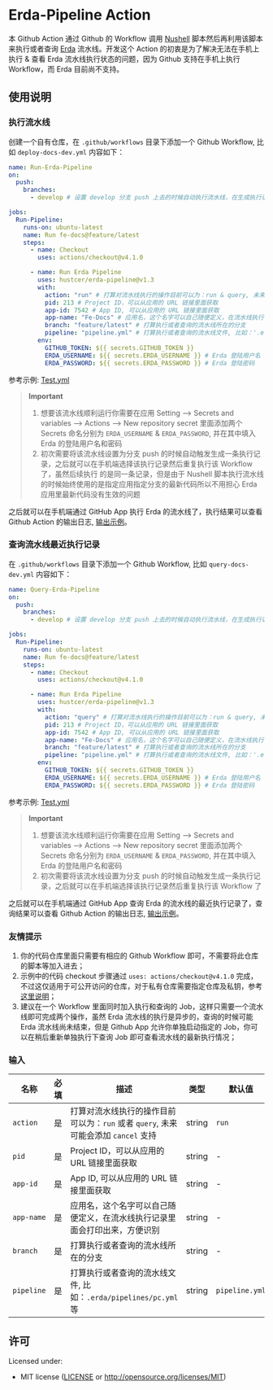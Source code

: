# Erda-Pipeline Action

本 Github Action 通过 Github 的 Workflow 调用 [Nushell](https://github.com/nushell/nushell) 脚本然后再利用该脚本来执行或者查询 [Erda](https://erda.cloud/) 流水线。开发这个 Action 的初衷是为了解决无法在手机上执行 & 查看 Erda 流水线执行状态的问题，因为 Github 支持在手机上执行 Workflow，而 Erda 目前尚不支持。

## 使用说明

### 执行流水线

创建一个自有仓库，在 `.github/workflows` 目录下添加一个 Github Workflow, 比如 `deploy-docs-dev.yml` 内容如下：

```yaml
name: Run-Erda-Pipeline
on:
  push:
    branches:
      - develop # 设置 develop 分支 push 上去的时候自动执行流水线，在生成执行记录后可以根据情况决定是否启用

jobs:
  Run-Pipeline:
    runs-on: ubuntu-latest
    name: Run fe-docs@feature/latest
    steps:
      - name: Checkout
        uses: actions/checkout@v4.1.0

      - name: Run Erda Pipeline
        uses: hustcer/erda-pipeline@v1.3
        with:
          action: "run" # 打算对流水线执行的操作目前可以为：run & query, 未来可能会添加 cancel 支持
          pid: 213 # Project ID，可以从应用的 URL 链接里面获取
          app-id: 7542 # App ID, 可以从应用的 URL 链接里面获取
          app-name: "Fe-Docs" # 应用名，这个名字可以自己随便定义，在流水线执行记录里面会打印出来，方便识别
          branch: "feature/latest" # 打算执行或者查询的流水线所在的分支
          pipeline: "pipeline.yml" # 打算执行或者查询的流水线文件, 比如：'.erda/pipelines/pc.yml' 等, 默认为 'pipeline.yml'
        env:
          GITHUB_TOKEN: ${{ secrets.GITHUB_TOKEN }}
          ERDA_USERNAME: ${{ secrets.ERDA_USERNAME }} # Erda 登陆用户名
          ERDA_PASSWORD: ${{ secrets.ERDA_PASSWORD }} # Erda 登陆密码
```

参考示例: [Test.yml](https://github.com/hustcer/erda-pipeline/blob/main/.github/workflows/test.yml)

> **Important**
>
> 1. 想要该流水线顺利运行你需要在应用 Setting --> Secrets and variables --> Actions --> New repository secret 里面添加两个 Secrets
>    命名分别为 `ERDA_USERNAME` & `ERDA_PASSWORD`, 并在其中填入 Erda 的登陆用户名和密码
> 2. 初次需要将该流水线设置为分支 push 的时候自动触发生成一条执行记录，之后就可以在手机端选择该执行记录然后重复执行该 Workflow 了，虽然后续执行
>    的是同一条记录，但是由于 Nushell 脚本执行流水线的时候始终使用的是指定应用指定分支的最新代码所以不用担心 Erda 应用里最新代码没有生效的问题

之后就可以在手机端通过 GitHub App 执行 Erda 的流水线了，执行结果可以查看 Github Action 的输出日志, [输出示例](https://github.com/hustcer/erda-pipeline/actions/runs/6695125684/job/18207644662)。

### 查询流水线最近执行记录

在 `.github/workflows` 目录下添加一个 Github Workflow, 比如 `query-docs-dev.yml` 内容如下：

```yaml
name: Query-Erda-Pipeline
on:
  push:
    branches:
      - develop # 设置 develop 分支 push 上去的时候自动执行流水线，在生成执行记录后可以根据情况决定是否启用

jobs:
  Run-Pipeline:
    runs-on: ubuntu-latest
    name: Run fe-docs@feature/latest
    steps:
      - name: Checkout
        uses: actions/checkout@v4.1.0

      - name: Run Erda Pipeline
        uses: hustcer/erda-pipeline@v1.3
        with:
          action: "query" # 打算对流水线执行的操作目前可以为：run & query, 未来可能会添加 cancel 支持
          pid: 213 # Project ID，可以从应用的 URL 链接里面获取
          app-id: 7542 # App ID, 可以从应用的 URL 链接里面获取
          app-name: "Fe-Docs" # 应用名，这个名字可以自己随便定义，在流水线执行记录里面会打印出来，方便识别
          branch: "feature/latest" # 打算执行或者查询的流水线所在的分支
          pipeline: "pipeline.yml" # 打算执行或者查询的流水线文件, 比如：'.erda/pipelines/pc.yml' 等, 默认为 'pipeline.yml'
        env:
          GITHUB_TOKEN: ${{ secrets.GITHUB_TOKEN }}
          ERDA_USERNAME: ${{ secrets.ERDA_USERNAME }} # Erda 登陆用户名
          ERDA_PASSWORD: ${{ secrets.ERDA_PASSWORD }} # Erda 登陆密码
```

参考示例: [Test.yml](https://github.com/hustcer/erda-pipeline/blob/main/.github/workflows/test.yml)

> **Important**
>
> 1. 想要该流水线顺利运行你需要在应用 Setting --> Secrets and variables --> Actions --> New repository secret 里面添加两个 Secrets
>    命名分别为 `ERDA_USERNAME` & `ERDA_PASSWORD`, 并在其中填入 Erda 的登陆用户名和密码
> 2. 初次需要将该流水线设置为分支 push 的时候自动触发生成一条执行记录，之后就可以在手机端选择该执行记录然后重复执行该 Workflow 了

之后就可以在手机端通过 GitHub App 查询 Erda 的流水线的最近执行记录了，查询结果可以查看 Github Action 的输出日志, [输出示例](https://github.com/hustcer/erda-pipeline/actions/runs/6695125684/job/18207651324)。

### 友情提示

1. 你的代码仓库里面只需要有相应的 Github Workflow 即可，不需要将此仓库的脚本等加入进去；
2. 示例中的代码 checkout 步骤通过 `uses: actions/checkout@v4.1.0` 完成，不过这仅适用于可公开访问的仓库，对于私有仓库需要指定仓库及私钥，参考[这里说明](https://github.com/actions/checkout#checkout-multiple-repos-private)；
3. 建议在一个 Workflow 里面同时加入执行和查询的 Job，这样只需要一个流水线即可完成两个操作，虽然 Erda 流水线的执行是异步的，查询的时候可能 Erda 流水线尚未结束，但是 Github App 允许你单独启动指定的 Job，你可以在稍后重新单独执行下查询 Job 即可查看流水线的最新执行情况；

### 输入

| 名称       | 必填 | 描述                                                                               | 类型   | 默认值         |
| ---------- | ---- | ---------------------------------------------------------------------------------- | ------ | -------------- |
| `action`   | 是   | 打算对流水线执行的操作目前可以为：`run` 或者 `query`, 未来可能会添加 `cancel` 支持 | string | `run`          |
| `pid`      | 是   | Project ID，可以从应用的 URL 链接里面获取                                          | string | -              |
| `app-id`   | 是   | App ID, 可以从应用的 URL 链接里面获取                                              | string | -              |
| `app-name` | 是   | 应用名，这个名字可以自己随便定义，在流水线执行记录里面会打印出来，方便识别         | string | -              |
| `branch`   | 是   | 打算执行或者查询的流水线所在的分支                                                 | string | -              |
| `pipeline` | 是   | 打算执行或者查询的流水线文件, 比如：`.erda/pipelines/pc.yml` 等                    | string | `pipeline.yml` |

## 许可

Licensed under:

- MIT license ([LICENSE](LICENSE) or http://opensource.org/licenses/MIT)
